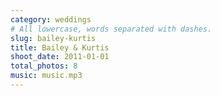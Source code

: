 ```yaml
---
category: weddings
# All lowercase, words separated with dashes.
slug: bailey-kurtis
title: Bailey & Kurtis
shoot_date: 2011-01-01
total_photos: 8
music: music.mp3
---
```

